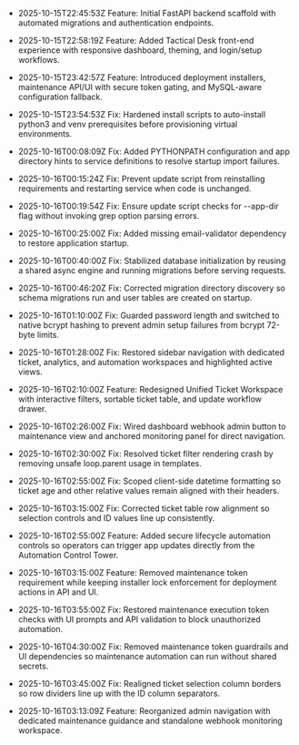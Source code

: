 - 2025-10-15T22:45:53Z Feature: Initial FastAPI backend scaffold with automated migrations and authentication endpoints.

- 2025-10-15T22:58:19Z Feature: Added Tactical Desk front-end experience with responsive dashboard, theming, and login/setup workflows.
- 2025-10-15T23:42:57Z Feature: Introduced deployment installers, maintenance API/UI with secure token gating, and MySQL-aware configuration fallback.
- 2025-10-15T23:54:53Z Fix: Hardened install scripts to auto-install python3 and venv prerequisites before provisioning virtual environments.
- 2025-10-16T00:08:09Z Fix: Added PYTHONPATH configuration and app directory hints to service definitions to resolve startup import failures.

- 2025-10-16T00:15:24Z Fix: Prevent update script from reinstalling requirements and restarting service when code is unchanged.
- 2025-10-16T00:19:54Z Fix: Ensure update script checks for --app-dir flag without invoking grep option parsing errors.
- 2025-10-16T00:25:00Z Fix: Added missing email-validator dependency to restore application startup.
- 2025-10-16T00:40:00Z Fix: Stabilized database initialization by reusing a shared async engine and running migrations before serving requests.
- 2025-10-16T00:46:20Z Fix: Corrected migration directory discovery so schema migrations run and user tables are created on startup.
- 2025-10-16T01:10:00Z Fix: Guarded password length and switched to native bcrypt hashing to prevent admin setup failures from bcrypt 72-byte limits.
- 2025-10-16T01:28:00Z Fix: Restored sidebar navigation with dedicated ticket, analytics, and automation workspaces and highlighted active views.
- 2025-10-16T02:10:00Z Feature: Redesigned Unified Ticket Workspace with interactive filters, sortable ticket table, and update workflow drawer.
- 2025-10-16T02:26:00Z Fix: Wired dashboard webhook admin button to maintenance view and anchored monitoring panel for direct navigation.
- 2025-10-16T02:30:00Z Fix: Resolved ticket filter rendering crash by removing unsafe loop.parent usage in templates.
- 2025-10-16T02:55:00Z Fix: Scoped client-side datetime formatting so ticket age and other relative values remain aligned with their headers.
- 2025-10-16T03:15:00Z Fix: Corrected ticket table row alignment so selection controls and ID values line up consistently.
- 2025-10-16T02:55:00Z Feature: Added secure lifecycle automation controls so operators can trigger app updates directly from the Automation Control Tower.
- 2025-10-16T03:15:00Z Feature: Removed maintenance token requirement while keeping installer lock enforcement for deployment actions in API and UI.
- 2025-10-16T03:55:00Z Fix: Restored maintenance execution token checks with UI prompts and API validation to block unauthorized automation.
- 2025-10-16T04:30:00Z Fix: Removed maintenance token guardrails and UI dependencies so maintenance automation can run without shared secrets.
- 2025-10-16T03:45:00Z Fix: Realigned ticket selection column borders so row dividers line up with the ID column separators.

- 2025-10-16T03:13:09Z Feature: Reorganized admin navigation with dedicated maintenance guidance and standalone webhook monitoring workspace.
